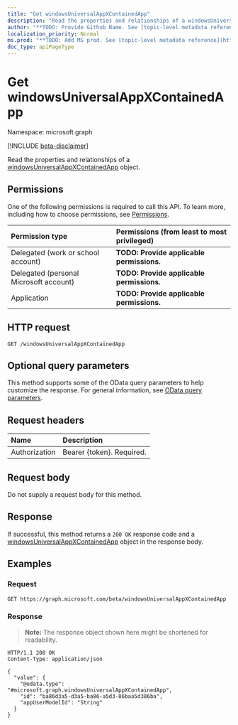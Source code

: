 ```yaml
---
title: "Get windowsUniversalAppXContainedApp"
description: "Read the properties and relationships of a windowsUniversalAppXContainedApp object."
author: "**TODO: Provide Github Name. See [topic-level metadata reference](https://msgo.azurewebsites.net/add/document/guidelines/metadata.html#topic-level-metadata)**"
localization_priority: Normal
ms.prod: "**TODO: Add MS prod. See [topic-level metadata reference](https://msgo.azurewebsites.net/add/document/guidelines/metadata.html#topic-level-metadata)**"
doc_type: apiPageType
---
```


# Get windowsUniversalAppXContainedApp
Namespace: microsoft.graph

[!INCLUDE [beta-disclaimer](../../includes/beta-disclaimer.md)]

Read the properties and relationships of a [windowsUniversalAppXContainedApp](../resources/windowsuniversalappxcontainedapp.md) object.

## Permissions
One of the following permissions is required to call this API. To learn more, including how to choose permissions, see [Permissions](/graph/permissions-reference).

|Permission type|Permissions (from least to most privileged)|
|:---|:---|
|Delegated (work or school account)|**TODO: Provide applicable permissions.**|
|Delegated (personal Microsoft account)|**TODO: Provide applicable permissions.**|
|Application|**TODO: Provide applicable permissions.**|

## HTTP request

<!-- {
  "blockType": "ignored"
}
-->
``` http
GET /windowsUniversalAppXContainedApp
```

## Optional query parameters
This method supports some of the OData query parameters to help customize the response. For general information, see [OData query parameters](/graph/query-parameters).

## Request headers
|Name|Description|
|:---|:---|
|Authorization|Bearer {token}. Required.|

## Request body
Do not supply a request body for this method.

## Response

If successful, this method returns a `200 OK` response code and a [windowsUniversalAppXContainedApp](../resources/windowsuniversalappxcontainedapp.md) object in the response body.

## Examples

### Request
<!-- {
  "blockType": "request",
  "name": "get_windowsuniversalappxcontainedapp"
}
-->
``` http
GET https://graph.microsoft.com/beta/windowsUniversalAppXContainedApp
```


### Response
>**Note:** The response object shown here might be shortened for readability.
<!-- {
  "blockType": "response",
  "truncated": true,
  "@odata.type": "microsoft.graph.windowsUniversalAppXContainedApp"
}
-->
``` http
HTTP/1.1 200 OK
Content-Type: application/json

{
  "value": {
    "@odata.type": "#microsoft.graph.windowsUniversalAppXContainedApp",
    "id": "ba86d3a5-d3a5-ba86-a5d3-86baa5d386ba",
    "appUserModelId": "String"
  }
}
```

